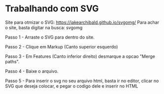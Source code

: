 # Trabalhando com SVG

Site para otmizar o SVG: https://jakearchibald.github.io/svgomg/
Para achar o site, basta digitar na busca: svgomg

Passo 1 - Arraste o SVG para dentro do site.

Passo 2 - Clique em Markup (Canto superior esquerdo)

Passo 3 - Em Features (Canto inferior direito) desmarque a opcao "Merge paths".

Passo 4 - Baixe o arquivo.

Passo 5 - Para inserir o svg no seu arquivo html, basta ir no editor, clicar no SVG que deseja colocar, e pegar o codigo dele e inserir no HTML
